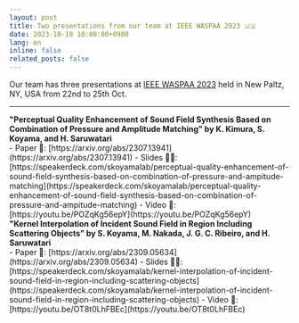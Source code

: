 ```yaml
---
layout: post
title: Two presentations from our team at IEEE WASPAA 2023 🇺🇸
date: 2023-10-19 10:00:00+0900
lang: en
inline: false
related_posts: false
---
```


Our team has three presentations at [IEEE WASPAA 2023](https://waspaa.com/) held in New Paltz, NY, USA from 22nd to 25th Oct. 

***

<div style="font-weight:bolder">"Perceptual Quality Enhancement of Sound Field Synthesis Based on Combination of Pressure and Amplitude Matching" by K. Kimura, S. Koyama, and H. Saruwatari</div>
- Paper 📝: [https://arxiv.org/abs/2307.13941](https://arxiv.org/abs/2307.13941)
- Slides 👨‍💻: [https://speakerdeck.com/skoyamalab/perceptual-quality-enhancement-of-sound-field-synthesis-based-on-combination-of-pressure-and-ampitude-matching](https://speakerdeck.com/skoyamalab/perceptual-quality-enhancement-of-sound-field-synthesis-based-on-combination-of-pressure-and-ampitude-matching)
- Video 🎥: [https://youtu.be/POZqKg56epY](https://youtu.be/POZqKg56epY)
  
<br />
  
<div style="font-weight:bolder">"Kernel Interpolation of Incident Sound Field in Region Including Scattering Objects" by S. Koyama, M. Nakada, J. G. C. Ribeiro, and H. Saruwatari</div>
- Paper 📝: [https://arxiv.org/abs/2309.05634](https://arxiv.org/abs/2309.05634)
- Slides 👨‍💻: [https://speakerdeck.com/skoyamalab/kernel-interpolation-of-incident-sound-field-in-region-including-scattering-objects](https://speakerdeck.com/skoyamalab/kernel-interpolation-of-incident-sound-field-in-region-including-scattering-objects)
- Video 🎥: [https://youtu.be/OT8t0LhFBEc](https://youtu.be/OT8t0LhFBEc)

